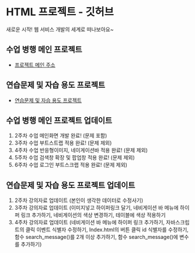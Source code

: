 # HTML 프로젝트 - 깃허브
새로운 시작! 웹 서비스 개발의 세계로 떠나보아요~
## 수업 병행 메인 프로젝트
- [프로젝트 메인 주소](https://github.com/jaewoo-926/web_main/blob/main/Index.html)
## 연습문제 및 자습 용도 프로젝트
- [연습문제 및 자습 용도 프로젝트](https://github.com/jaewoo-926/web_main/blob/main/HomeWork_Index.html)
## 수업 병행 메인 프로젝트 업데이트
 1. 2주차 수업 메인화면 개발 완료! (문제 포함)
 2. 3주차 수업 부트스트랩 적용 완료! (문제 제외)
 3. 4주차 수업 반응형이미지, 네이게이션바 적용 완료! (문제 제외)
 4. 5주차 수업 검색창 확장 및 팝업창 적용 완료! (문제 제외)
 5. 6주차 수업 로그인 부트스크랩 적용 완료! (문제 제외)
## 연습문제 및 자습 용도 프로젝트 업데이트
 1. 2주차 강의자료 업데이트
    (본인이 생각한 데이터로 수정사기)
 3. 3주차 강의자료 업데이트
    (이미지넣고 하이퍼링크 달기, 네비게이션 바 메뉴에 하이퍼 링크 추가하기, 네비게이션의 색상 변경하기, 테이블에 색상 적용하기
 5. 4주차 강의자료 업데이트
    (네비게이션 바 메뉴에 하이퍼 링크 추가하기, 자바스크립트의 클릭 이벤트 식별자 수정하기, Index.html의 버튼 클릭 id 식별자를 수정하기, 함수 search_message()를 2개 이상 추가하기, 함수 search_message()에 변수를 추가하기)

